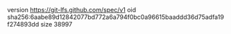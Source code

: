 version https://git-lfs.github.com/spec/v1
oid sha256:6aabe89d12842077bd772a6a794f0bc0a96615baaddd36d75adfa19f274893dd
size 38997
